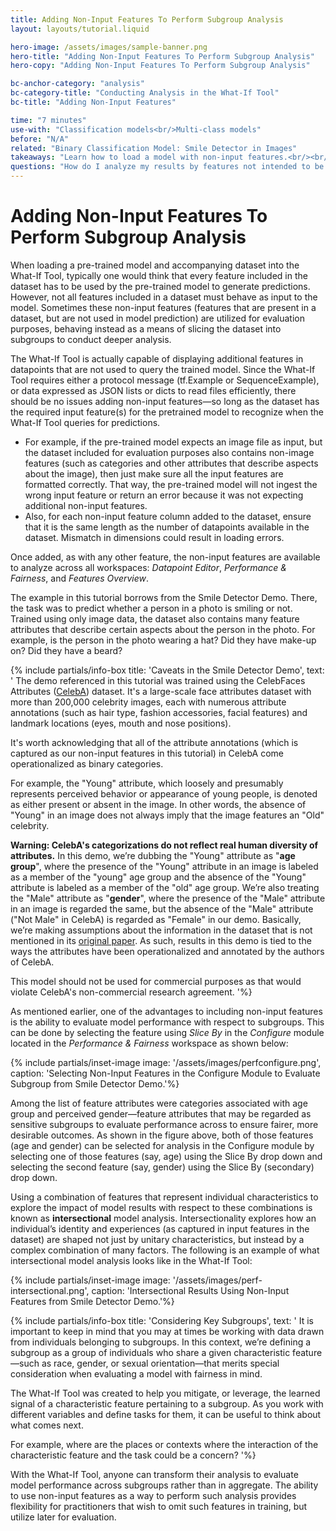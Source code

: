 ```yaml
---
title: Adding Non-Input Features To Perform Subgroup Analysis
layout: layouts/tutorial.liquid

hero-image: /assets/images/sample-banner.png
hero-title: "Adding Non-Input Features To Perform Subgroup Analysis"
hero-copy: "Adding Non-Input Features To Perform Subgroup Analysis"

bc-anchor-category: "analysis"
bc-category-title: "Conducting Analysis in the What-If Tool"
bc-title: "Adding Non-Input Features"

time: "7 minutes"
use-with: "Classification models<br/>Multi-class models"
before: "N/A"
related: "Binary Classification Model: Smile Detector in Images"
takeaways: "Learn how to load a model with non-input features.<br/><br/>Use non-input features to analyze performance metrics by subgroup."
questions: "How do I analyze my results by features not intended to be used as input for model prediction?<br/><br/>How could I use these non-input features to calculate performance metrics by subgroups?"
---
```


# Adding Non-Input Features To Perform Subgroup Analysis

When loading a pre-trained model and accompanying dataset into the What-If Tool, typically one would think that every feature included in the dataset has to be used by the pre-trained model to generate predictions. However, not all features included in a dataset must behave as input to the model. Sometimes these non-input features (features that are present in a dataset, but are not used in model prediction) are utilized for evaluation purposes, behaving instead as a means of slicing the dataset into subgroups to conduct deeper analysis.

The What-If Tool is actually capable of displaying additional features in datapoints that are not used to query the trained model. Since the What-If Tool requires either a protocol message (tf.Example or SequenceExample), or data expressed as JSON lists or dicts to read files efficiently, there should be no issues adding non-input features—so long as the dataset has the required input feature(s) for the pretrained model to recognize when the What-If Tool queries for predictions.

- For example, if the pre-trained model expects an image file as input, but the dataset included for evaluation purposes also contains non-image features (such as categories and other attributes that describe aspects about the image), then just make sure all the input features are formatted correctly. That way, the pre-trained model will not ingest the wrong input feature or return an error because it was not expecting additional non-input features.
- Also, for each non-input feature column added to the dataset, ensure that it is the same length as the number of datapoints available in the dataset. Mismatch in dimensions could result in loading errors.

Once added, as with any other feature, the non-input features are available to analyze across all workspaces: *Datapoint Editor*, *Performance & Fairness*, and *Features Overview*.

The example in this tutorial borrows from the Smile Detector Demo. There, the task was to predict whether a person in a photo is smiling or not. Trained using only image data, the dataset also contains many feature attributes that describe certain aspects about the person in the photo. For example, is the person in the photo wearing a hat? Did they have make-up on? Did they have a beard? 

{% include partials/info-box title: 'Caveats in the Smile Detector Demo', 
  text: '
  The demo referenced in this tutorial was trained using the CelebFaces Attributes ([CelebA](http://mmlab.ie.cuhk.edu.hk/projects/CelebA.html)) dataset. It's a large-scale face attributes dataset with more than 200,000 celebrity images, each with numerous attribute annotations (such as hair type, fashion accessories, facial features) and landmark locations (eyes, mouth and nose positions). 

  It's worth acknowledging that all of the attribute annotations (which is captured as our non-input features in this tutorial) in CelebA come operationalized as binary categories. 

  For example, the "Young" attribute, which loosely and presumably represents perceived behavior or appearance of young people, is denoted as either present or absent in the image. In other words, the absence of "Young" in an image does not always imply that the image features an "Old" celebrity.

  **Warning: CelebA's categorizations do not reflect real human diversity of attributes.**
  In this demo, we’re dubbing the "Young" attribute as "**age group**", where the presence of the "Young" attribute in an image is labeled as a member of the "young" age group and the absence of the "Young" attribute is labeled as a member of the "old" age group. We’re also treating the "Male" attribute as "**gender**", where the presence of the "Male" attribute in an image is regarded the same, but the absence of the "Male" attribute ("Not Male" in CelebA) is regarded as "Female" in our demo.
  Basically, we’re making assumptions about the information in the dataset that is not mentioned in its [original paper](http://openaccess.thecvf.com/content_iccv_2015/html/Liu_Deep_Learning_Face_ICCV_2015_paper.html). As such, results in this demo is tied to the ways the attributes have been operationalized and annotated by the authors of CelebA.

  This model should not be used for commercial purposes as that would violate CelebA's non-commercial research agreement.
  '%}

As mentioned earlier, one of the advantages to including non-input features is the ability to evaluate model performance with respect to subgroups. This can be done by selecting the feature using *Slice By* in the *Configure* module located in the *Performance & Fairness* workspace as shown below:

{% include partials/inset-image image: '/assets/images/perfconfigure.png', 
  caption: 'Selecting Non-Input Features in the Configure Module to Evaluate Subgroup from Smile Detector Demo.'%}

Among the list of feature attributes were categories associated with age group and perceived gender—feature attributes that may be regarded as sensitive subgroups to evaluate performance across to ensure fairer, more desirable outcomes. As shown in the figure above, both of those features (age and gender) can be selected for analysis in the Configure module by selecting one of those features (say, age) using the Slice By drop down and selecting the second feature (say, gender) using the Slice By (secondary) drop down.

Using a combination of features that represent individual characteristics to explore the impact of model results with respect to these combinations is known as **intersectional** model analysis. Intersectionality explores how an individual’s identity and experiences (as captured in input features in the dataset) are shaped not just by unitary characteristics, but instead by a complex combination of many factors. The following is an example of what intersectional model analysis looks like in the What-If Tool:

{% include partials/inset-image image: '/assets/images/perf-intersectional.png', 
  caption: 'Intersectional Results Using Non-Input Features from Smile Detector Demo.'%}

{% include partials/info-box title: 'Considering Key Subgroups', 
  text: '
  It is important to keep in mind that you may at times be working with data drawn from individuals belonging to subgroups. In this context, we’re defining a subgroup as a group of individuals who share a given characteristic feature—such as race, gender, or sexual orientation—that merits special consideration when evaluating a model with fairness in mind. 

  The What-If Tool was created to help you mitigate, or leverage, the learned signal of a characteristic feature pertaining to a subgroup. As you work with different variables and define tasks for them, it can be useful to think about what comes next. 

  For example, where are the places or contexts where the interaction of the characteristic feature and the task could be a concern?
  '%}

With the What-If Tool, anyone can transform their analysis to evaluate model performance across subgroups rather than in aggregate. The ability to use non-input features as a way to perform such analysis provides flexibility for practitioners that wish to omit such features in training, but utilize later for evaluation.

